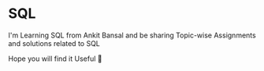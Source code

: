 # SQL

I'm Learning SQL from Ankit Bansal and be sharing Topic-wise Assignments and solutions related to SQL

Hope you will find it Useful 🙏
